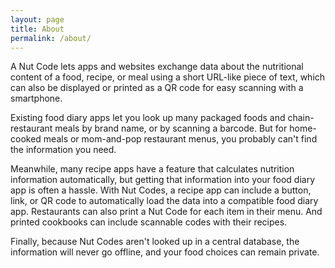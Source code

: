 ```yaml
---
layout: page
title: About
permalink: /about/
---
```


A Nut Code lets apps and websites exchange data about the nutritional content of a food, recipe, or meal using a short URL-like piece of text, which can also be displayed or printed as a QR code for easy scanning with a smartphone. 

Existing food diary apps let you look up many packaged foods and chain-restaurant meals by brand name, or by scanning a barcode. But for home-cooked meals or mom-and-pop restaurant menus, you probably can't find the information you need. 

Meanwhile, many recipe apps have a feature that calculates nutrition information automatically, but getting that information into your food diary app is often a hassle. With Nut Codes, a recipe app can include a button, link, or QR code to automatically load the data into a compatible food diary app. Restaurants can also print a Nut Code for each item in their menu. And printed cookbooks can include scannable codes with their recipes. 

Finally, because Nut Codes aren't looked up in a central database, the information will never go offline, and your food choices can remain private. 



